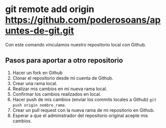 #  git remote add origin https://github.com/poderosoans/apuntes-de-git.git
Con este comando vinculamos nuestro repositorio local con Github.

## Pasos para aportar a otro repositorio
1. Hacer un fork en Github
2. Clonar el repositorio desde mi cuenta de Github.
3. Crear una rama local.
4. Realizar mis cambios en mi nueva rama local.
5. Confirmar los cambios realizados en local.
6. Hacer push de mis cambios (enviar los commits locales a Github) `git push origin nombre_rama`.
7. Crear un pull request con la nueva rama de mi repositorio en Github.
8. Esperar a que el administrador del repositorio original acepte mis cambios.